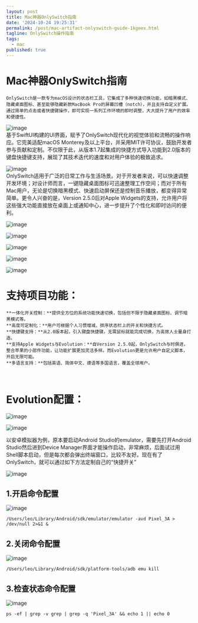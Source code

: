 ```yaml
---
layout: post
title: Mac神器OnlySwitch指南
date: '2024-10-24 19:25:31'
permalink: /post/mac-artifact-onlyswitch-guide-1kgeex.html
tagline: OnlySwitch操作指南
tags:
  - mac
published: true
---
```


# Mac神器OnlySwitch指南

	OnlySwitch是一款专为macOS设计的状态栏工具，它集成了多种快速切换功能，如暗黑模式、隐藏桌面图标、甚至能够隐藏新款MacBook Pro的屏幕凹槽（notch），并且支持自定义扩展。通过简单的点击或者快捷键操作，即可实现一系列工作环境的即时调整，大大提升了用户的效率和便捷性。

![image](https://ityet.com/img/image-20241024193212-o32kb56.png)  
	基于SwiftUI构建的UI界面，赋予了OnlySwitch现代化的视觉体验和流畅的操作响应。它完美适配macOS Monterey及以上平台，并采用MIT许可协议，鼓励开发者参与贡献和定制。不仅限于此，从版本1.7起集成的快捷方式导入功能到2.0版本的键盘快捷键支持，展现了其技术迭代的速度和对用户体验的极致追求。

![image](https://ityet.com/img/image-20241024193502-5t4vwzs.png)  
OnlySwitch适用于广泛的日常工作与生活场景。对于开发者来说，可以快速调整开发环境；对设计师而言，一键隐藏桌面图标可迅速整理工作空间；而对于所有Mac用户，无论是切换暗黑模式、快速启动屏保还是控制音乐播放，都变得异常简单。更令人兴奋的是，Version 2.5.0后对Apple Widgets的支持，允许用户将这些强大功能直接放在桌面上或通知中心，进一步提升了个性化和即时访问的便利。

​![image](https://ityet.com/img/image-20241024193615-v4legi7.png)​

​![image](https://ityet.com/img/image-20241024193640-jgljxu8.png)

​![image](https://ityet.com/img/image-20241024193735-wiwxqnd.png)​

​![image](https://ityet.com/img/image-20241024193704-k4cjsq3.png)

​![image](https://ityet.com/img/image-20241024193727-kixhboo.png)​​​

# 支持项目功能：

	**一体化开关控制：**提供全方位的系统功能快速切换，包括但不限于隐藏桌面图标、调节暗黑模式等。  
	**高度可定制化：**用户可根据个人习惯增减、排序状态栏上的开关和快捷方式。  
	**快捷键支持：**从2.0版本起，引入键盘快捷键，无需鼠标就能完成切换，为高效人士量身打造。  
	**支持Apple Widgets与Evolution：**自Version 2.5.0起，OnlySwitch与时俱进，整合苹果的小部件功能，让功能扩展更加灵活多样。而Evolution更是允许用户自定义脚本，开启无限可能。  
	**多语言支持：**包括英语、简体中文、德语等多国语言，覆盖全球用户。

‍

# **Evolution**配置：

​![image](https://ityet.com/img/image-20241024194216-a0t2t4w.png)

​![image](https://ityet.com/img/image-20241024194239-srwxr6k.png)​​

以安卓模拟器为例，原本要启动Android Studio的emulator，需要先打开Android Studio然后进到Device Manager界面才能操作启动，非常麻烦，后面试过用Shell脚本启动，但是每次都会弹出终端窗口，比较不友好。现在有了OnlySwitch，就可以通过如下方法定制自己的“快捷开关”

![image](https://ityet.com/img/image-20241024194559-7yqyiax.png)

## 1.开启命令配置

​![image](https://ityet.com/img/image-20241024193829-3gpolrt.png)

```shell
/Users/leo/Library/Android/sdk/emulator/emulator -avd Pixel_3A > /dev/null 2>&1 &
```

## 2.关闭命令配置

​![image](https://ityet.com/img/image-20241024193921-7t0akpk.png)

```shell
/Users/leo/Library/Android/sdk/platform-tools/adb emu kill
```

## 3.检查状态命令配置

![image](https://ityet.com/img/image-20241024192546-wipoidb.png)​

```shell
ps -ef | grep -v grep | grep -q 'Pixel_3A' && echo 1 || echo 0
```

‍
